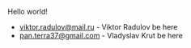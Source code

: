 Hello world!

- viktor.radulov@mail.ru - Viktor Radulov be here
- pan.terra37@gmail.com - Vladyslav Krut be here
